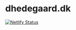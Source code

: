 # dhedegaard.dk

[![Netlify Status](https://api.netlify.com/api/v1/badges/16e30e0d-6885-40af-ab80-8deebd2ccd03/deploy-status)](https://app.netlify.com/sites/dhedegaarddk/deploys)
